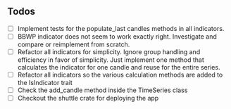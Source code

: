 ## Todos
- [ ] Implement tests for the populate_last candles methods in all indicators.
- [ ] BBWP indicator does not seem to work exactly right. Investigate and compare or reimplement from scratch. 
- [ ] Refactor all indicators for simplicity. Ignore group handling and efficiency in favor of simplicity. Just implement one method that calculates the indicator for one candle and reuse for the entire series.
- [ ] Refactor all indicators so the various calculation methods are added to the IsIndicator trait
- [ ] Check the add_candle method inside the TimeSeries class
- [ ] Checkout the shuttle crate for deploying the app